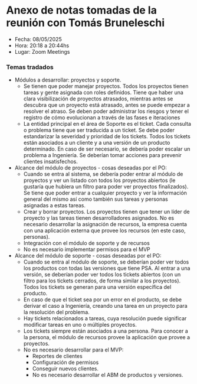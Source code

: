 # Anexo de notas tomadas de la reunión con Tomás Bruneleschi

* Fecha: 08/05/2025
* Hora: 20:18 a 20:44hs
* Lugar: Zoom Meetings


### Temas tradados
* Módulos a desarrollar: proyectos y soporte.
  * Se tienen que poder manejar proyectos. Todos los proyectos tienen tareas y gente asignada con roles definidos.
  Tiene que haber una clara visibilización de proyectos atrasados, mientras antes se descubra que un proyecto está 
  atrasado, antes se puede empezar a resolver el atraso. Se deben poder administrar los riesgos y tener el registro de 
  cómo evolucionan a través de las fases e iteraciones
  * La entidad principal en el área de Soporte es el ticket. Cada consulta o problema tiene que ser traducida a un 
  ticket. Se debe poder estandarizar la severidad y prioridad de los tickets. Todos los tickets están asociados a un 
  cliente y a una versión de un producto determinado. En caso de ser necesario, se debería poder escalar un problema a 
  Ingeniería. Se deberían tomar acciones para prevenir clientes insatisfechos.
* Alcance del módulo de proyectos - cosas deseadas por el PO:
  * Cuando se entra al sistema, se debería poder entrar al módulo de proyectos y ver un listado con todos los proyectos
  abiertos (le gustaría que hubiera un filtro para poder ver proyectos finalizados). Se tiene que poder entrar a 
  cualquier proyecto y ver la información general del mismo así como también sus tareas y personas asignadas a estas 
  tareas.
  * Crear y borrar proyectos. Los proyectos tienen que tener un líder de proyecto y las tareas tienen desarrolladores 
  asignados. No es necesario desarrollar la asignación de recursos, la empresa cuenta con una aplicación externa que 
  provee los recursos (en este caso, personas).
  * Integración con el módulo de soporte y de recursos
  * No es necesario implementar permisos para el MVP
* Alcance del módulo de soporte - cosas deseadas por el PO:
  * Cuando se entra al módulo de soporte, se deberían poder ver todos los productos con todas las versiones que tiene
  PSA. Al entrar a una versión, se deberían poder ver todos los tickets abiertos (con un filtro para los tickets 
  cerrados, de forma similar a los proyectos). Todos los tickets se generan para una versión específica del producto.
  * En caso de que el ticket sea por un error en el producto, se debe derivar el caso a Ingeniería, creando una tarea
  en un proyecto para la resolución del problema.
  * Hay tickets relacionados a tareas, cuya resolución puede significar modificar tareas en uno o múltiples proyectos.
  * Los tickets siempre están asociados a una persona. Para conocer a la persona, el módulo de recursos provee la 
  aplicación que provee a proyectos.
  * No es necesario desarrollar para el MVP:
    * Reportes de clientes
    * Configuración de permisos
    * Conseguir nuevos clientes.
    * No es necesario desarrollar el ABM de productos y versiones.
